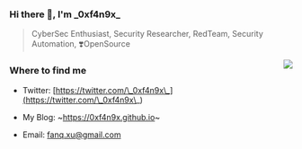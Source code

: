 ### Hi there 👋, I'm \_0xf4n9x\_

> CyberSec Enthusiast, Security Researcher, RedTeam, Security Automation, ❣️OpenSource

<img src="https://github-readme-stats.mrdulin.vercel.app/api?username=0xf4n9x&show_icons=true&hide_border=true&theme=tokyonight" align="right">

### Where to find me

- Twitter: [https://twitter.com/\_0xf4n9x\_](https://twitter.com/\_0xf4n9x\_)

- My Blog: ~https://0xf4n9x.github.io~

- Email: fanq.xu@gmail.com

